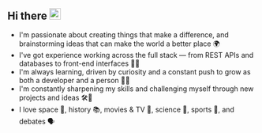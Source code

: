 ## Hi there <img src="https://camo.githubusercontent.com/d552948e7884c41fde2d32b9221d79f0df2076c7d824aaab954ca93f53d95884/68747470733a2f2f6d656469612e67697068792e636f6d2f6d656469612f6876524a434c467a6361737252346961377a2f67697068792e676966" width="22.5" height="22.5" />

- I'm passionate about creating things that make a difference, and brainstorming ideas that can make the world a better place 🌍
- I've got experience working across the full stack — from REST APIs and databases to front-end interfaces 🤹‍♂️
- I'm always learning, driven by curiosity and a constant push to grow as both a developer and a person 🧠💡
- I'm constantly sharpening my skills and challenging myself through new projects and ideas 🛠️🚀
- I love space 🚀, history 📚, movies & TV 🍿, science 🔬, sports 🏀, and debates 🗣️
